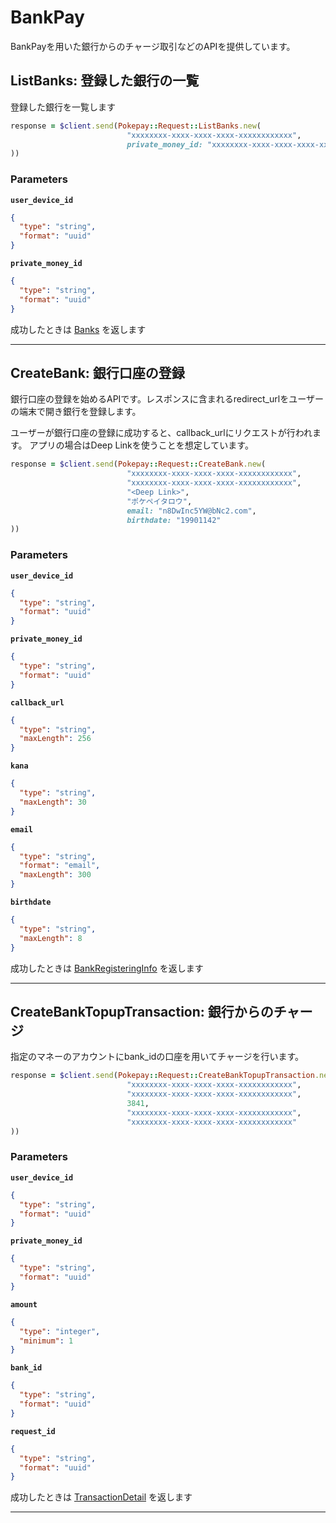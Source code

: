 # BankPay
BankPayを用いた銀行からのチャージ取引などのAPIを提供しています。


<a name="list-banks"></a>
## ListBanks: 登録した銀行の一覧
登録した銀行を一覧します

```RUBY
response = $client.send(Pokepay::Request::ListBanks.new(
                          "xxxxxxxx-xxxx-xxxx-xxxx-xxxxxxxxxxxx",               # user_device_id: デバイスID
                          private_money_id: "xxxxxxxx-xxxx-xxxx-xxxx-xxxxxxxxxxxx"
))
```



### Parameters
**`user_device_id`** 
  


```json
{
  "type": "string",
  "format": "uuid"
}
```

**`private_money_id`** 
  


```json
{
  "type": "string",
  "format": "uuid"
}
```



成功したときは
[Banks](./responses.md#banks)
を返します



---


<a name="create-bank"></a>
## CreateBank: 銀行口座の登録
銀行口座の登録を始めるAPIです。レスポンスに含まれるredirect_urlをユーザーの端末で開き銀行を登録します。

ユーザーが銀行口座の登録に成功すると、callback_urlにリクエストが行われます。
アプリの場合はDeep Linkを使うことを想定しています。


```RUBY
response = $client.send(Pokepay::Request::CreateBank.new(
                          "xxxxxxxx-xxxx-xxxx-xxxx-xxxxxxxxxxxx",               # user_device_id: デバイスID
                          "xxxxxxxx-xxxx-xxxx-xxxx-xxxxxxxxxxxx",               # private_money_id: マネーID
                          "<Deep Link>",                                        # callback_url: コールバックURL
                          "ポケペイタロウ",                                            # kana: ユーザーの氏名 (片仮名で指定)
                          email: "n8DwInc5YW@bNc2.com",                         # ユーザーのメールアドレス
                          birthdate: "19901142"                                 # 生年月日
))
```



### Parameters
**`user_device_id`** 
  


```json
{
  "type": "string",
  "format": "uuid"
}
```

**`private_money_id`** 
  


```json
{
  "type": "string",
  "format": "uuid"
}
```

**`callback_url`** 
  


```json
{
  "type": "string",
  "maxLength": 256
}
```

**`kana`** 
  


```json
{
  "type": "string",
  "maxLength": 30
}
```

**`email`** 
  


```json
{
  "type": "string",
  "format": "email",
  "maxLength": 300
}
```

**`birthdate`** 
  


```json
{
  "type": "string",
  "maxLength": 8
}
```



成功したときは
[BankRegisteringInfo](./responses.md#bank-registering-info)
を返します



---


<a name="create-bank-topup-transaction"></a>
## CreateBankTopupTransaction: 銀行からのチャージ
指定のマネーのアカウントにbank_idの口座を用いてチャージを行います。

```RUBY
response = $client.send(Pokepay::Request::CreateBankTopupTransaction.new(
                          "xxxxxxxx-xxxx-xxxx-xxxx-xxxxxxxxxxxx",               # user_device_id: デバイスID
                          "xxxxxxxx-xxxx-xxxx-xxxx-xxxxxxxxxxxx",               # private_money_id: マネーID
                          3841,                                                 # amount: チャージ金額
                          "xxxxxxxx-xxxx-xxxx-xxxx-xxxxxxxxxxxx",               # bank_id: 銀行ID
                          "xxxxxxxx-xxxx-xxxx-xxxx-xxxxxxxxxxxx"                # request_id: リクエストID
))
```



### Parameters
**`user_device_id`** 
  


```json
{
  "type": "string",
  "format": "uuid"
}
```

**`private_money_id`** 
  


```json
{
  "type": "string",
  "format": "uuid"
}
```

**`amount`** 
  


```json
{
  "type": "integer",
  "minimum": 1
}
```

**`bank_id`** 
  


```json
{
  "type": "string",
  "format": "uuid"
}
```

**`request_id`** 
  


```json
{
  "type": "string",
  "format": "uuid"
}
```



成功したときは
[TransactionDetail](./responses.md#transaction-detail)
を返します



---



